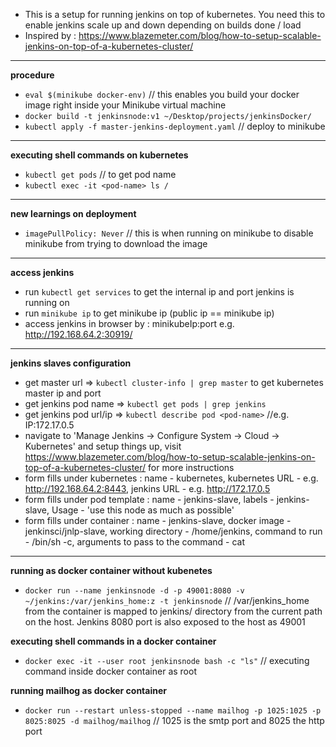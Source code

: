- This is a setup for running jenkins on top of kubernetes. You need this to enable jenkins scale up and down depending on builds done / load
- Inspired by : https://www.blazemeter.com/blog/how-to-setup-scalable-jenkins-on-top-of-a-kubernetes-cluster/

---
**procedure**
- `eval $(minikube docker-env)` // this enables you build your docker image right inside your Minikube virtual machine
- `docker build -t jenkinsnode:v1 ~/Desktop/projects/jenkinsDocker/`
- `kubectl apply -f master-jenkins-deployment.yaml` // deploy to minikube

---
**executing shell commands on kubernetes**
- `kubectl get pods` // to get pod name
- `kubectl exec -it <pod-name> ls /`

---
**new learnings on deployment**
- `imagePullPolicy: Never` // this is when running on minikube to disable minikube from trying to download the image

---
**access jenkins**
- run `kubectl get services` to get the internal ip and port jenkins is running on
- run `minikube ip` to get minikube ip (public ip == minikube ip)
- access jenkins in browser by : minikubeIp:port e.g. http://192.168.64.2:30919/

---
**jenkins slaves configuration**
- get master url => `kubectl cluster-info | grep master` to get kubernetes master ip and port
- get jenkins pod name => `kubectl get pods | grep jenkins`
- get jenkins pod url/ip => `kubectl describe pod <pod-name>` //e.g. IP:172.17.0.5
- navigate to 'Manage Jenkins -> Configure System -> Cloud -> Kubernetes' and setup things up, visit https://www.blazemeter.com/blog/how-to-setup-scalable-jenkins-on-top-of-a-kubernetes-cluster/ for more instructions
- form fills under kubernetes : name - kubernetes, kubernetes URL - e.g. http://192.168.64.2:8443, jenkins URL - e.g. http://172.17.0.5
- form fills under pod template : name - jenkins-slave, labels - jenkins-slave, Usage - 'use this node as much as possible'
- form fills under container : name - jenkins-slave, docker image - jenkinsci/jnlp-slave, working directory - /home/jenkins, command to run - /bin/sh -c, arguments to pass to the command - cat



--------------------------------------------------------------------------
**running as docker container without kubenetes**
- `docker run --name jenkinsnode -d -p 49001:8080 -v ~/jenkins:/var/jenkins_home:z -t jenkinsnode` // /var/jenkins_home from the container is mapped to jenkins/ directory from the current path on the host. Jenkins 8080 port is also exposed to the host as 49001

**executing shell commands in a docker container**
- `docker exec -it --user root jenkinsnode bash -c "ls"` // executing command inside docker container as root

**running mailhog as docker container**
- `docker run --restart unless-stopped --name mailhog -p 1025:1025 -p 8025:8025 -d mailhog/mailhog` // 1025 is the smtp port and 8025 the http port